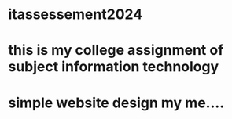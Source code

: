 # itassessement2024
# this is my college assignment of subject information technology
# simple website design my me....
